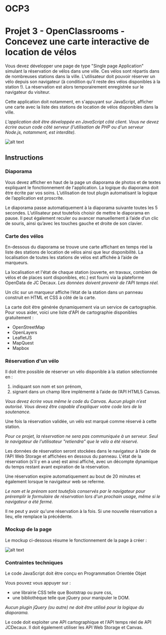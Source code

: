 # OCP3
# Projet 3 - OpenClassrooms - Concevez une carte interactive de location de vélos

Vous devez développer une page de type "Single page Application" simulant la réservation de vélos dans une ville. Ces vélos sont répartis dans de nombreuses stations dans la ville. L'utilisateur doit pouvoir réserver un vélo depuis son navigateur (à condition qu'il reste des vélos disponibles à la station !). La réservation est alors temporairement enregistrée sur le navigateur du visiteur.

Cette application doit notamment, en s'appuyant sur JavaScript, afficher une carte avec la liste des stations de location de vélos disponibles dans la ville. 

*L’application doit être développée en JavaScript côté client. Vous ne devez écrire aucun code côté serveur (l’utilisation de PHP ou d'un serveur Node.js, notamment, est interdite).*

![alt text](https://user.oc-static.com/upload/2018/01/05/15151407813526_velov.png)

## Instructions

### Diaporama

Vous devez afficher en haut de la page un diaporama de photos et de textes expliquant le fonctionnement de l'application. La logique du diaporama doit être écrite par vos soins. L’utilisation de tout plugin automatisant la logique de l’application est proscrite.

Le diaporama passe automatiquement à la diaporama suivante toutes les 5 secondes. L’utilisateur peut toutefois choisir de mettre le diaporama en pause. Il peut également reculer ou avancer manuellement à l’aide d’un clic de souris, ainsi qu’avec les touches gauche et droite de son clavier.

### Carte des vélos

En-dessous du diaporama se trouve une carte affichant en temps réel la liste des stations de location de vélos ainsi que leur disponibilité.  La localisation de toutes les stations de vélos est affichée à l’aide de marqueurs.

La localisation et l'état de chaque station (ouverte, en travaux, combien de vélos et de places sont disponibles, etc.) est fourni via la plateforme OpenData de JC Decaux.
*Les données doivent provenir de l'API temps réel.*

Un clic sur un marqueur affiche l’état de la station dans un panneau construit en HTML et CSS à côté de la carte. 

La carte doit être générée dynamiquement via un service de cartographie. Pour vous aider, voici une liste d'API de cartographie disponibles gratuitement :

  * OpenStreetMap
  * OpenLayers
  * LeafletJS
  * MapQuest
  * Mapbox

### Réservation d'un vélo

Il doit être possible de réserver un vélo disponible à la station sélectionnée en :

1. indiquant son nom et son prénom,
2. signant dans un champ libre implémenté à l’aide de l’API HTML5 Canvas.

*Vous devez écrire vous même le code du Canvas. Aucun plugin n’est autorisé. Vous devez être capable d’expliquer votre code lors de la soutenance.*

Une fois la réservation validée,  un vélo est marqué comme réservé à cette station.

*Pour ce projet, la réservation ne sera pas communiquée à un serveur. Seul le navigateur de l'utilisateur "retiendra" que le vélo a été réservé.*

Les données de réservation seront stockées dans le navigateur à l’aide de l’API Web Storage et affichées en dessous du panneau. L'état de la réservation (s’il y en a une) est ainsi affiché, avec un décompte dynamique du temps restant avant expiration de la réservation.

Une réservation expire automatiquement au bout de 20 minutes et également lorsque le navigateur web se referme.

*Le nom et le prénom sont toutefois conservés par le navigateur pour préremplir le formulaire de réservation lors d'un prochain usage, même si le navigateur a été fermé.*

Il ne peut y avoir qu'une réservation à la fois. Si une nouvelle réservation a lieu, elle remplace la précédente.

### Mockup de la page

Le mockup ci-dessous résume le fonctionnement de la page à créer :

![alt text](https://user.oc-static.com/upload/2018/09/07/15363337051487_SPAMockup.png)

### Contraintes techniques

Le code JavaScript doit être conçu en Programmation Orientée Objet

Vous pouvez vous appuyer sur :

  * une librairie CSS telle que Bootstrap ou pure css,
  * une bibliothèque telle que jQuery pour manipuler le DOM.

*Aucun plugin jQuery (ou autre) ne doit être utilisé pour la logique du diaporama.*

Le code doit exploiter une API cartographique et l'API temps réel de API JCDecaux. Il doit également utiliser les API Web Storage et Canvas.





